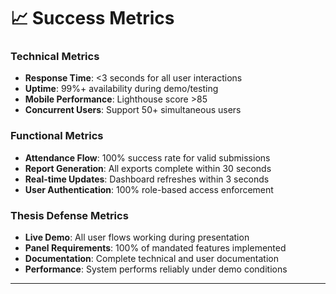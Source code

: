 # 📈 Success Metrics

### Technical Metrics
- **Response Time**: <3 seconds for all user interactions
- **Uptime**: 99%+ availability during demo/testing
- **Mobile Performance**: Lighthouse score >85
- **Concurrent Users**: Support 50+ simultaneous users

### Functional Metrics
- **Attendance Flow**: 100% success rate for valid submissions
- **Report Generation**: All exports complete within 30 seconds
- **Real-time Updates**: Dashboard refreshes within 3 seconds
- **User Authentication**: 100% role-based access enforcement

### Thesis Defense Metrics
- **Live Demo**: All user flows working during presentation
- **Panel Requirements**: 100% of mandated features implemented
- **Documentation**: Complete technical and user documentation
- **Performance**: System performs reliably under demo conditions

---
